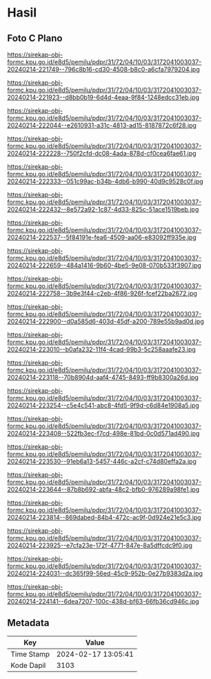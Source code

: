 # Hasil

## Foto C Plano

https://sirekap-obj-formc.kpu.go.id/e8d5/pemilu/pdpr/31/72/04/10/03/3172041003037-20240214-221749--796c8b16-cd30-4508-b8c0-a6cfa7979204.jpg

https://sirekap-obj-formc.kpu.go.id/e8d5/pemilu/pdpr/31/72/04/10/03/3172041003037-20240214-221923--d8bb0b19-6d4d-4eaa-9f84-1248edcc31eb.jpg

https://sirekap-obj-formc.kpu.go.id/e8d5/pemilu/pdpr/31/72/04/10/03/3172041003037-20240214-222044--e2610931-a31c-4813-ad15-8187872c6f28.jpg

https://sirekap-obj-formc.kpu.go.id/e8d5/pemilu/pdpr/31/72/04/10/03/3172041003037-20240214-222228--750f2cfd-dc08-4ada-878d-cf0cea6fae61.jpg

https://sirekap-obj-formc.kpu.go.id/e8d5/pemilu/pdpr/31/72/04/10/03/3172041003037-20240214-222333--051c99ac-b34b-4db6-b990-40d9c9528c0f.jpg

https://sirekap-obj-formc.kpu.go.id/e8d5/pemilu/pdpr/31/72/04/10/03/3172041003037-20240214-222432--8e572a92-1c87-4d33-825c-51ace1519beb.jpg

https://sirekap-obj-formc.kpu.go.id/e8d5/pemilu/pdpr/31/72/04/10/03/3172041003037-20240214-222537--5f84191e-fea6-4509-aa06-e83092ff935e.jpg

https://sirekap-obj-formc.kpu.go.id/e8d5/pemilu/pdpr/31/72/04/10/03/3172041003037-20240214-222659--484a1416-9b60-4be5-9e08-070b533f3907.jpg

https://sirekap-obj-formc.kpu.go.id/e8d5/pemilu/pdpr/31/72/04/10/03/3172041003037-20240214-222758--3b9e3f44-c2eb-4f86-926f-fcef22ba2672.jpg

https://sirekap-obj-formc.kpu.go.id/e8d5/pemilu/pdpr/31/72/04/10/03/3172041003037-20240214-222900--d0a585d6-403d-45df-a200-789e55b9ad0d.jpg

https://sirekap-obj-formc.kpu.go.id/e8d5/pemilu/pdpr/31/72/04/10/03/3172041003037-20240214-223010--b0afa232-11f4-4cad-99b3-5c258aaafe23.jpg

https://sirekap-obj-formc.kpu.go.id/e8d5/pemilu/pdpr/31/72/04/10/03/3172041003037-20240214-223118--70b8904d-aaf4-4745-8493-ff9b8300a26d.jpg

https://sirekap-obj-formc.kpu.go.id/e8d5/pemilu/pdpr/31/72/04/10/03/3172041003037-20240214-223254--c5e4c541-abc8-4fd5-9f9d-c6d84e1908a5.jpg

https://sirekap-obj-formc.kpu.go.id/e8d5/pemilu/pdpr/31/72/04/10/03/3172041003037-20240214-223408--522fb3ec-f7cd-498e-81bd-0c0d571ad490.jpg

https://sirekap-obj-formc.kpu.go.id/e8d5/pemilu/pdpr/31/72/04/10/03/3172041003037-20240214-223530--91eb6a13-5457-446c-a2cf-c74d80effa2a.jpg

https://sirekap-obj-formc.kpu.go.id/e8d5/pemilu/pdpr/31/72/04/10/03/3172041003037-20240214-223644--87b8b692-abfa-48c2-bfb0-976289a98fe1.jpg

https://sirekap-obj-formc.kpu.go.id/e8d5/pemilu/pdpr/31/72/04/10/03/3172041003037-20240214-223814--869dabed-84b4-472c-ac9f-0d924e21e5c3.jpg

https://sirekap-obj-formc.kpu.go.id/e8d5/pemilu/pdpr/31/72/04/10/03/3172041003037-20240214-223925--e7cfa23e-172f-4771-847e-8a5dffcdc9f0.jpg

https://sirekap-obj-formc.kpu.go.id/e8d5/pemilu/pdpr/31/72/04/10/03/3172041003037-20240214-224031--dc365f99-56ed-45c9-952b-0e27b9383d2a.jpg

https://sirekap-obj-formc.kpu.go.id/e8d5/pemilu/pdpr/31/72/04/10/03/3172041003037-20240214-224141--6dea7207-100c-438d-bf63-66fb36cd946c.jpg


## Metadata

| Key        | Value               |
| ---------- | ------------------- |
| Time Stamp | 2024-02-17 13:05:41 |
| Kode Dapil | 3103                |




